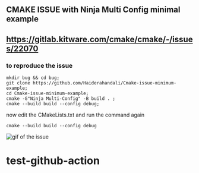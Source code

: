 ## CMAKE ISSUE with Ninja Multi Config minimal example
## https://gitlab.kitware.com/cmake/cmake/-/issues/22070
### to reproduce the issue
```
mkdir bug && cd bug;
git clone https://github.com/Haiderahandali/Cmake-issue-minimum-example;
cd Cmake-issue-minimum-example;
cmake -G"Ninja Multi-Config" -B build . ;
cmake --build build --config debug;
```
now edit the CMakeLists.txt
and run the command again 
```
cmake --build build --config debug
```


![gif of the issue](CmakeIssue.gif)

# test-github-action
